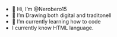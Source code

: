 - 👋 Hi, I’m @Nerobero15
- 👀 I’m Drawing both digital and traditonell
- 🌱 I’m currently learning how to code
-  I currently know HTML language.

<!---
Nerobero15/Nerobero15 is a ✨ special ✨ repository because its `README.md` (this file) appears on your GitHub profile.
You can click the Preview link to take a look at your changes.
--->
